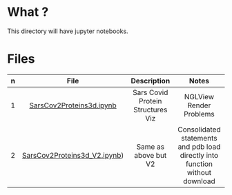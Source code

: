 # What ?

This directory will have jupyter notebooks.

# Files

n | File | Description | Notes 
|---|:--:|:---:|:---:|
1 | [SarsCov2Proteins3d.ipynb](SarsCov2Proteins3d.ipynb) | Sars Covid Protein Structures Viz | NGLView Render Problems
2 | [SarsCov2Proteins3d_V2.ipynb](v2SarsCov2Proteins3d.ipynb)) | Same as above but V2 | Consolidated statements and pdb load directly into function without download
